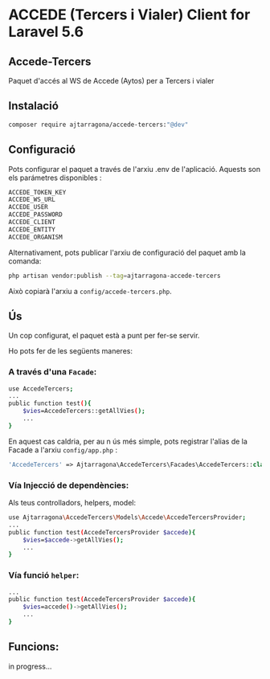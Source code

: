 # ACCEDE (Tercers i Vialer) Client for Laravel 5.6

## Accede-Tercers

Paquet d'accés al WS de Accede (Aytos) per a Tercers i vialer


## Instalació

```bash
composer require ajtarragona/accede-tercers:"@dev"
```

## Configuració

Pots configurar el paquet a través de l'arxiu .env de l'aplicació. Aquests son els parámetres disponibles :
```bash
ACCEDE_TOKEN_KEY 
ACCEDE_WS_URL 
ACCEDE_USER 
ACCEDE_PASSWORD 
ACCEDE_CLIENT 
ACCEDE_ENTITY 
ACCEDE_ORGANISM 
```
Alternativament, pots publicar l'arxiu de configuració del paquet amb la comanda:

```bash
php artisan vendor:publish --tag=ajtarragona-accede-tercers
```

Això copiarà l'arxiu a `config/accede-tercers.php`.



## Ús

Un cop configurat, el paquet està a punt per fer-se servir. 

Ho pots fer de les següents maneres:

### A través d'una `Facade`:

```bash
use AccedeTercers;
...
public function test(){
	$vies=AccedeTercers::getAllVies();
	...
}
```
En aquest cas caldria, per au n ús més simple, pots registrar l'alias de la Facade a l'arxiu `config/app.php` :

```php
'AccedeTercers' => Ajtarragona\AccedeTercers\Facades\AccedeTercers::class
```

### Vía Injecció de dependències:

Als teus controlladors, helpers, model:

```bash
use Ajtarragona\AccedeTercers\Models\Accede\AccedeTercersProvider;
...
public function test(AccedeTercersProvider $accede){
	$vies=$accede->getAllVies();
	...
}
```

### Vía funció `helper`:
```bash
...
public function test(AccedeTercersProvider $accede){
	$vies=accede()->getAllVies();
	...
}
```


## Funcions:

in progress...